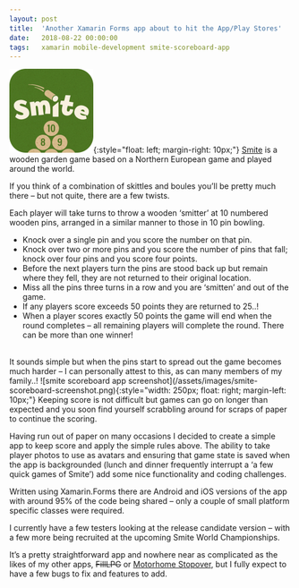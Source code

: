 ```yaml
---
layout: post
title:  'Another Xamarin Forms app about to hit the App/Play Stores'
date:   2018-08-22 00:00:00
tags:   xamarin mobile-development smite-scoreboard-app
---
```

![smite scoreboard app icon](/assets/images/smite_scoreboard_app_icon.png){:style="float: left; margin-right: 10px;"}
<a href='http://www.originalsmite.com/' target='_blank'>Smite</a> is a wooden garden game based on a Northern European game and played around the world.

If you think of a combination of skittles and boules you’ll be pretty much there – but not quite, there are a few twists.

Each player will take turns to throw a wooden ‘smitter’ at 10 numbered wooden pins, arranged in a similar manner to those in 10 pin bowling.

- Knock over a single pin and you score the number on that pin.
- Knock over two or more pins and you score the number of pins that fall; knock over four pins and you score four points.
- Before the next players turn the pins are stood back up but remain where they fell, they are not returned to their original location.
- Miss all the pins three turns in a row and you are ‘smitten’ and out of the game.
- If any players score exceeds 50 points they are returned to 25..!
- When a player scores exactly 50 points the game will end when the round completes – all remaining players will complete the round. There can be more than one winner!

<br>
It sounds simple but when the pins start to spread out the game becomes much harder – I can personally attest to this, as can many members of my family..!
<!--more-->
![smite scoreboard app screenshot](/assets/images/smite-scoreboard-screenshot.png){:style="width: 250px; float: right; margin-left: 10px;"}
Keeping score is not difficult but games can go on longer than expected and you soon find yourself scrabbling around for scraps of paper to continue the scoring.

Having run out of paper on many occasions I decided to create a simple app to keep score and apply the simple rules above. The ability to take player photos to use as avatars and ensuring that game state is saved when the app is backgrounded (lunch and dinner frequently interrupt a ‘a few quick games of Smite’) add some nice functionality and coding challenges.

Written using Xamarin.Forms there are Android and iOS versions of the app with around 95% of the code being shared – only a couple of small platform specific classes were required.

I currently have a few testers looking at the release candidate version – with a few more being recruited at the upcoming Smite World Championships.

It’s a pretty straightforward app and nowhere near as complicated as the likes of my other apps, ~~FillLPG~~ or <a href="{{ 'motorhome-stopover-home.html' | relative_url }}">Motorhome Stopover</a>, but I fully expect to have a few bugs to fix and features to add.